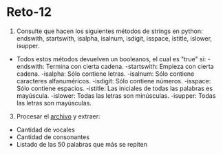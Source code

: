 # Reto-12
1. Consulte que hacen los siguientes métodos de strings en python: endswith, startswith, isalpha, isalnum, isdigit, isspace, istitle, islower, isupper.
* Todos estos métodos devuelven un booleanos, el cual es "true" si:
   -endswith: Termina con cierta cadena.
   -startswith: Empieza con cierta cadena.
   -isalpha: Sólo contiene letras.
   -isalnum: Sólo contiene caracteres alfanuméricos.
   -isdigit: Sólo contiene números.
   -isspace: Sólo contiene espacios.
   -istitle: Las iniciales de todas las palabras es mayúscula.
   -islower: Todas las letras son minúsculas.
   -isupper: Todas las letras son mayúsculas.
3. Procesar el <a href="https://www.py4e.com/code3/mbox.txt">archivo</a> y extraer:
 - Cantidad de vocales
 - Cantidad de consonantes
 - Listado de las 50 palabras que más se repiten
